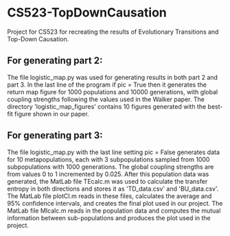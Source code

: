# CS523-TopDownCausation
Project for CS523 for recreating the results of Evolutionary Transitions and Top-Down Causation.

## For generating part 2:
The file logistic_map.py was used for generating results in both part 2 and part 3.  In the last line of the program if pic = True then it generates the return map figure for 1000 populations and 10000 generations, with global coupling strengths following the values used in the Walker paper.  The directory 'logistic_map_figures' contains 10 figures generated with the best-fit figure shown in our paper. 

## For generating part 3: 
The file logistic_map.py with the last line setting pic = False generates data for 10 metapopulations, each with 3 subpopulations sampled from 1000 subpopulations with 1000 generations.  The global coupling strengths are from values 0 to 1 incremented by 0.025.  After this population data was generated, the MatLab file TEcalc.m was used to calculate the transfer entropy in both directions and stores it as 'TD_data.csv' and 'BU_data.csv'.  The MatLab file plotCI.m reads in these files, calculates the average and 95% confidence intervals, and creates the final plot used in our project.  The MatLab file MIcalc.m reads in the population data and computes the mutual information between sub-populations and produces the plot used in the project.  
